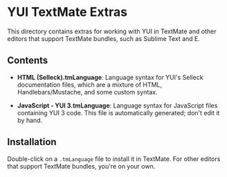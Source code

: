 YUI TextMate Extras
===================

This directory contains extras for working with YUI in TextMate and other
editors that support TextMate bundles, such as Sublime Text and E.


Contents
--------

  * **HTML (Selleck).tmLanguage**: Language syntax for YUI's Selleck
    documentation files, which are a mixture of HTML, Handlebars/Mustache, and
    some custom syntax.

  * **JavaScript - YUI 3.tmLanguage**: Language syntax for JavaScript files
    containing YUI 3 code. This file is automatically generated; don't edit it
    by hand.


Installation
------------

Double-click on a `.tmLanguage` file to install it in TextMate. For other
editors that support TextMate bundles, you're on your own.
